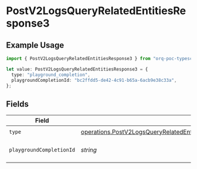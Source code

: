 # PostV2LogsQueryRelatedEntitiesResponse3

## Example Usage

```typescript
import { PostV2LogsQueryRelatedEntitiesResponse3 } from "orq-poc-typescript-multi-env-version/models/operations";

let value: PostV2LogsQueryRelatedEntitiesResponse3 = {
  type: "playground_completion",
  playgroundCompletionId: "bc2ffdd5-de42-4c91-b65a-6acb9e38c33a",
};
```

## Fields

| Field                                                                                                                                                                                                    | Type                                                                                                                                                                                                     | Required                                                                                                                                                                                                 | Description                                                                                                                                                                                              |
| -------------------------------------------------------------------------------------------------------------------------------------------------------------------------------------------------------- | -------------------------------------------------------------------------------------------------------------------------------------------------------------------------------------------------------- | -------------------------------------------------------------------------------------------------------------------------------------------------------------------------------------------------------- | -------------------------------------------------------------------------------------------------------------------------------------------------------------------------------------------------------- |
| `type`                                                                                                                                                                                                   | [operations.PostV2LogsQueryRelatedEntitiesResponse200ApplicationJSONResponseBodyItems33Type](../../models/operations/postv2logsqueryrelatedentitiesresponse200applicationjsonresponsebodyitems33type.md) | :heavy_check_mark:                                                                                                                                                                                       | N/A                                                                                                                                                                                                      |
| `playgroundCompletionId`                                                                                                                                                                                 | *string*                                                                                                                                                                                                 | :heavy_check_mark:                                                                                                                                                                                       | The id of the resource                                                                                                                                                                                   |